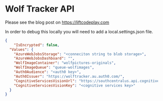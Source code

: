 ﻿# Wolf Tracker API

Please see the blog post on https://liftcodeplay.com

In order to debug this locally you will need to add a local.settings.json file. 

```json
{
    "IsEncrypted": false,
  "Values": {
    "AzureWebJobsStorage": "<conneciton string to blob storage>",
    "AzureWebJobsDashboard": "",
    "WolfImageContainer": "wolfpictures-originals",
    "WolfImageQueue": "queue-wolfimages",
    "Auth0Audience": "<auth0 key>",
    "Auth0Issuer": "https://wolftracker.au.auth0.com/",
    "CognitiveServicesVisionUrl": "https://southcentralus.api.cognitive.microsoft.com/vision/v1.0/",
    "CognitiveServicesVisionKey": "<cognitive services key>"
  }
}
```
